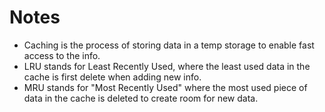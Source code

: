 # Notes

- Caching is the process of storing data in a temp storage to enable fast access to the info.
- LRU stands for Least Recently Used, where the least used data in the cache is first delete when adding new info.
- MRU stands for "Most Recently Used" where the most used piece of data in the cache is deleted to create room for new data.
